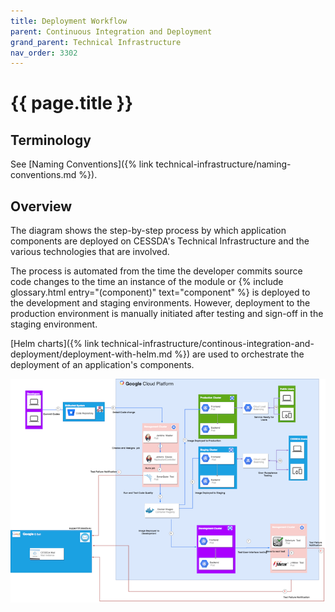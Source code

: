 ```yaml
---
title: Deployment Workflow
parent: Continuous Integration and Deployment
grand_parent: Technical Infrastructure
nav_order: 3302
---
```


# {{ page.title }}

## Terminology

See [Naming Conventions]({% link technical-infrastructure/naming-conventions.md %}).

## Overview

The diagram shows the step-by-step process by which application components are deployed on
CESSDA's Technical Infrastructure and the various technologies that are involved.

The process is automated from the time the developer commits source code changes to the time an
instance of the module or  {% include glossary.html entry="(component)" text="component" %} is deployed to the development and staging environments.
However, deployment to the production environment is manually initiated after testing and
sign-off in the staging environment.

[Helm charts]({% link technical-infrastructure/continous-integration-and-deployment/deployment-with-helm.md %})
are used to orchestrate the deployment of an application's components.

![DataFlow_Diagram](../../images/dataflow-diagram.png)

